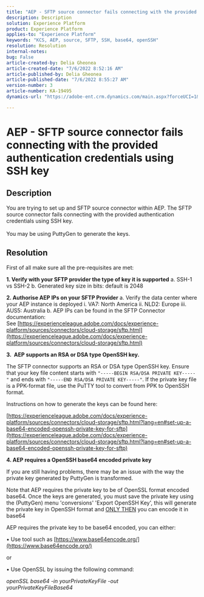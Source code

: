 ```yaml
---
title: "AEP - SFTP source connector fails connecting with the provided authentication credentials using SSH key"
description: Description
solution: Experience Platform
product: Experience Platform
applies-to: "Experience Platform"
keywords: "KCS, AEP, source, SFTP, SSH, base64, openSSH"
resolution: Resolution
internal-notes: 
bug: False
article-created-by: Delia Gheonea
article-created-date: "7/6/2022 8:52:16 AM"
article-published-by: Delia Gheonea
article-published-date: "7/6/2022 8:55:27 AM"
version-number: 3
article-number: KA-19495
dynamics-url: "https://adobe-ent.crm.dynamics.com/main.aspx?forceUCI=1&pagetype=entityrecord&etn=knowledgearticle&id=ad9808ea-08fd-ec11-82e5-000d3a3b090d"

---
```

# AEP - SFTP source connector fails connecting with the provided authentication credentials using SSH key

## Description

You are trying to set up and SFTP source connector within AEP. The SFTP source connector fails connecting with the provided authentication credentials using SSH key.<br><br>You may be using PuttyGen to generate the keys.

## Resolution


First of all make sure all the pre-requisites are met:

<b>1. Verify with your SFTP provider the type of key it is supported</b>
 a. SSH-1 vs SSH-2
 b. Generated key size in bits: default is 2048

<b>2. Authorise AEP IPs on your SFTP Provider</b>
 a. Verify the data center where your AEP instance is deployed
 i. VA7: North America
 ii. NLD2: Europe
 iii. AUS5: Australia
 b. AEP IPs can be found in the SFTP Connector documentation: See [https://experienceleague.adobe.com/docs/experience-platform/sources/connectors/cloud-storage/sftp.html](https://experienceleague.adobe.com/docs/experience-platform/sources/connectors/cloud-storage/sftp.html)



<b>3.  AEP supports an RSA or DSA type OpenSSH key.</b>

The SFTP connector supports an RSA or DSA type OpenSSH key. Ensure that your key file content starts with `"-----BEGIN RSA/DSA PRIVATE KEY-----"` and ends with `"-----END RSA/DSA PRIVATE KEY-----"`. If the private key file is a PPK-format file, use the PuTTY tool to convert from PPK to OpenSSH format.

Instructions on how to generate the keys can be found here:

[https://experienceleague.adobe.com/docs/experience-platform/sources/connectors/cloud-storage/sftp.html?lang=en#set-up-a-base64-encoded-openssh-private-key-for-sftp](https://experienceleague.adobe.com/docs/experience-platform/sources/connectors/cloud-storage/sftp.html?lang=en#set-up-a-base64-encoded-openssh-private-key-for-sftp)



<b>4. AEP requires a OpenSSH base64 encoded private key </b>



If you are still having problems, there may be an issue with the way the private key generated by PuttyGen is transformed.

Note that AEP requires the private key to be of OpenSSL format encoded base64. Once the keys are generated, you must save the private key using the (PuttyGen) menu 'conversions'  'Export OpenSSH Key', this will generate the private key in OpenSSH format and <u>ONLY THEN</u> you can encode it in base64

AEP requires the private key to be base64 encoded, you can either:

• Use tool such as [https://www.base64encode.org/](https://www.base64encode.org/)

or

• Use OpenSSL by issuing the following command:

*openSSL base64 -in yourPrivateKeyFile -out
<br>yourPrivateKeyFileBase64*










